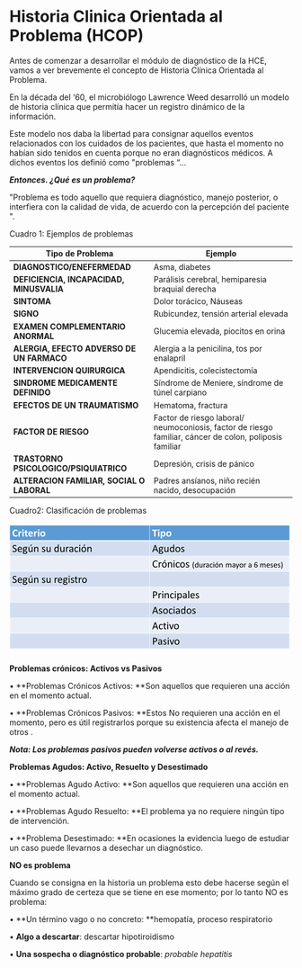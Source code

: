 # Historia Clinica Orientada al Problema (HCOP)

Antes de comenzar a desarrollar el módulo de diagnóstico de la HCE, vamos a ver brevemente el concepto de Historia Clínica Orientada al Problema.

En la década del ‘60, el microbiólogo Lawrence Weed desarrolló un modelo de historia clínica que permitía hacer un registro dinámico de la información.

Este modelo nos daba la libertad para consignar aquellos eventos relacionados con los cuidados de los pacientes, que hasta el momento no habían sido tenidos en cuenta porque no eran diagnósticos médicos.  A dichos eventos los definió como "problemas “…

_**Entonces. ¿Qué es un problema?**_

"Problema es todo aquello que requiera diagnóstico, manejo posterior, o interfiera con la calidad de vida, de   acuerdo con la percepción del paciente ".

&#x20;

&#x20;

&#x20;

&#x20;

&#x20;

Cuadro 1: Ejemplos de problemas

| Tipo de Problema                          | Ejemplo                                                                                                 |
| ----------------------------------------- | ------------------------------------------------------------------------------------------------------- |
| **DIAGNOSTICO/ENEFERMEDAD**               | Asma, diabetes                                                                                          |
| **DEFICIENCIA, INCAPACIDAD, MINUSVALIA**  | Parálisis cerebral, hemiparesia braquial derecha                                                        |
| **SINTOMA**                               | Dolor torácico, Náuseas                                                                                 |
| **SIGNO**                                 | Rubicundez, tensión arterial elevada                                                                    |
| **EXAMEN COMPLEMENTARIO ANORMAL**         | Glucemia elevada, piocitos en orina                                                                     |
| **ALERGIA, EFECTO ADVERSO DE UN FARMACO** | Alergia a la penicilina, tos por enalapril                                                              |
| **INTERVENCION QUIRURGICA**               | Apendicitis, colecistectomía                                                                            |
| **SINDROME MEDICAMENTE DEFINIDO**         | Síndrome de Meniere, síndrome de túnel carpiano                                                         |
| **EFECTOS DE UN TRAUMATISMO**             | Hematoma, fractura                                                                                      |
| **FACTOR DE RIESGO**                      | Factor de riesgo laboral/ neumoconiosis, factor de riesgo familiar, cáncer de colon, poliposis familiar |
| **TRASTORNO PSICOLOGICO/PSIQUIATRICO**    | Depresión, crisis de pánico                                                                             |
| **ALTERACION FAMILIAR, SOCIAL O LABORAL** | Padres ansíanos, niño recién nacido, desocupación                                                       |

&#x20;

Cuadro2: Clasificación de problemas

![](<../.gitbook/assets/image (76).png>)

**Problemas crónicos: Activos vs Pasivos**

•       **Problemas Crónicos Activos: **Son aquellos que requieren una acción en el momento actual.

•       **Problemas Crónicos Pasivos: **Estos No requieren una acción en el momento, pero es útil registrarlos porque su existencia afecta el manejo de otros .

_**Nota: Los problemas pasivos pueden volverse activos o al revés.**_

&#x20;

**Problemas Agudos: Activo, Resuelto y Desestimado**

•       **Problemas Agudo Activo: **Son aquellos que requieren una acción en el momento actual.

•       **Problemas Agudo Resuelto: **El problema ya no requiere ningún tipo de intervención.

•       **Problema Desestimado: **En ocasiones la evidencia luego de estudiar un caso puede llevarnos a desechar un diagnóstico.&#x20;

**NO es problema**

Cuando se consigna en la historia un problema esto debe hacerse según el máximo grado de certeza que se tiene en ese momento; por lo tanto NO es problema:

• **Un término vago o no concreto: **hemopatía, proceso respiratorio

• **Algo a descartar**: descartar hipotiroidismo

• **Una sospecha o diagnóstico probable**: _probable hepatitis_
